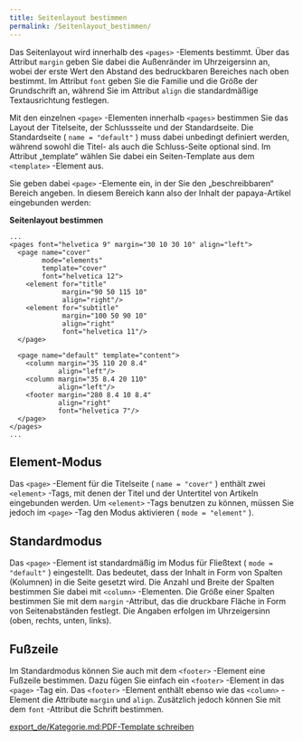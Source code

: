```yaml
---
title: Seitenlayout bestimmen
permalink: /Seitenlayout_bestimmen/
---
```


Das Seitenlayout wird innerhalb des `<pages>` -Elements bestimmt. Über das Attribut `margin` geben Sie dabei die Außenränder im Uhrzeigersinn an, wobei der erste Wert den Abstand des bedruckbaren Bereiches nach oben bestimmt. Im Attribut `font` geben Sie die Familie und die Größe der Grundschrift an, während Sie im Attribut `align` die standardmäßige Textausrichtung festlegen.

Mit den einzelnen `<page>` -Elementen innerhalb `<pages>` bestimmen Sie das Layout der Titelseite, der Schlussseite und der Standardseite. Die Standardseite ( `name =
      "default"` ) muss dabei unbedingt definiert werden, während sowohl die Titel- als auch die Schluss-Seite optional sind. Im Attribut „template“ wählen Sie dabei ein Seiten-Template aus dem `<template>` -Element aus.

Sie geben dabei `<page>` -Elemente ein, in der Sie den „beschreibbaren“ Bereich angeben. In diesem Bereich kann also der Inhalt der papaya-Artikel eingebunden werden:

**Seitenlayout bestimmen**

~~~~ {.xml}
...
<pages font="helvetica 9" margin="30 10 30 10" align="left">
  <page name="cover"
        mode="elements"
        template="cover"
        font="helvetica 12">
    <element for="title"
             margin="90 50 115 10"
             align="right"/>
    <element for="subtitle"
             margin="100 50 90 10"
             align="right"
             font="helvetica 11"/>
  </page>

  <page name="default" template="content">
    <column margin="35 110 20 8.4"
            align="left"/>
    <column margin="35 8.4 20 110"
            align="left"/>
    <footer margin="280 8.4 10 8.4"
            align="right"
            font="helvetica 7"/>
  </page>
</pages>
...
~~~~

Element-Modus
-------------

Das `<page>` -Element für die Titelseite ( `name = "cover"` ) enthält zwei `<element>` -Tags, mit denen der Titel und der Untertitel von Artikeln eingebunden werden. Um `<element>` -Tags benutzen zu können, müssen Sie jedoch im `<page>` -Tag den Modus aktivieren ( `mode =
      "element"` ).

Standardmodus
-------------

Das `<page>` -Element ist standardmäßig im Modus für Fließtext ( `mode = "default"` ) eingestellt. Das bedeutet, dass der Inhalt in Form von Spalten (Kolumnen) in die Seite gesetzt wird. Die Anzahl und Breite der Spalten bestimmen Sie dabei mit `<column>` -Elementen. Die Größe einer Spalten bestimmen Sie mit dem `margin` -Attribut, das die druckbare Fläche in Form von Seitenabständen festlegt. Die Angaben erfolgen im Uhrzeigersinn (oben, rechts, unten, links).

Fußzeile
--------

Im Standardmodus können Sie auch mit dem `<footer>` -Element eine Fußzeile bestimmen. Dazu fügen Sie einfach ein `<footer>` -Element in das `<page>` -Tag ein. Das `<footer>` -Element enthält ebenso wie das `<column>` -Element die Attribute `margin` und `align`. Zusätzlich jedoch können Sie mit dem `font` -Attribut die Schrift bestimmen.

[export_de/Kategorie.md:PDF-Template schreiben](export_de/Kategorie.md:PDF-Template_schreiben )